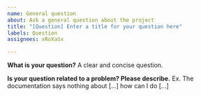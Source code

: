 ```yaml
---
name: General question
about: Ask a general question about the project
title: "[Question] Enter a title for your question here"
labels: Question
assignees: xRoXaSx

---
```


**What is your question?**
A clear and concise question.

**Is your question related to a problem? Please describe.**
Ex. The documentation says nothing about [...] how can I do [...]
